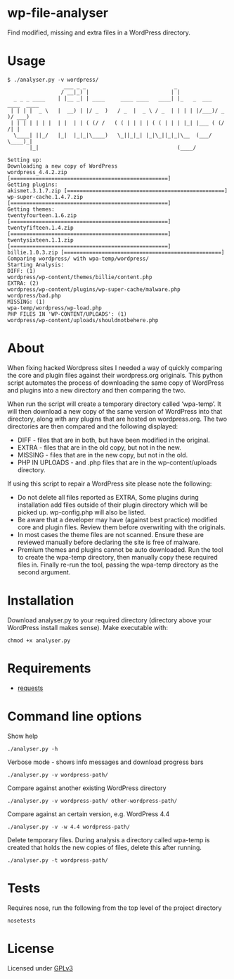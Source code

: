 # wp-file-analyser
Find modified, missing and extra files in a WordPress directory.

# Usage
```shell
$ ./analyser.py -v wordpress/
                  ___ _ _                            _
                 / __|_) |                          | |
  _ _ _ ____    | |__ _| | ____     ____ ____   ____| |_   _  ___  ____  ____
 | | | |  _ \   |  __) | |/ _  )   / _  |  _ \ / _  | | | | |/___)/ _  )/ ___)
 | | | | | | |  | |  | | ( (/ /   ( ( | | | | ( ( | | | |_| |___ ( (/ /| |
  \____| ||_/   |_|  |_|_|\____)   \_||_|_| |_|\_||_|_|\__  (___/ \____)_|
       |_|                                            (____/
    
Setting up:
Downloading a new copy of WordPress
wordpress_4.4.2.zip [==================================================]
Getting plugins:
akismet.3.1.7.zip [==================================================]
wp-super-cache.1.4.7.zip [==================================================]
Getting themes:
twentyfourteen.1.6.zip [==================================================]
twentyfifteen.1.4.zip [==================================================]
twentysixteen.1.1.zip [==================================================]
billie.1.0.3.zip [==================================================]
Comparing wordpress/ with wpa-temp/wordpress/
Starting Analysis:
DIFF: (1)
wordpress/wp-content/themes/billie/content.php
EXTRA: (2)
wordpress/wp-content/plugins/wp-super-cache/malware.php
wordpress/bad.php
MISSING: (1)
wpa-temp/wordpress/wp-load.php
PHP FILES IN 'WP-CONTENT/UPLOADS': (1)
wordpress/wp-content/uploads/shouldnotbehere.php
```

# About
When fixing hacked Wordpress sites I needed a way of quickly comparing the core and plugin files against their wordpress.org originals. This python script automates the process of downloading the same copy of WordPress and plugins into a new directory and then comparing the two.

When run the script will create a temporary directory called ‘wpa-temp’. It will then download a new copy of the same version of WordPress into that directory, along with any plugins that are hosted on wordpress.org. The two directories are then compared and the following displayed:
- DIFF - files that are in both, but have been modified in the original.  
- EXTRA - files that are in the old copy, but not in the new.  
- MISSING - files that are in the new copy, but not in the old.  
- PHP IN UPLOADS - and .php files that are in the wp-content/uploads directory.  

If using this script to repair a WordPress site please note the following: 
- Do not delete all files reported as EXTRA, Some plugins during installation add files outside of their plugin directory which will be picked up. wp-config.php will also be listed. 
- Be aware that a developer may have (against best practice) modified core and plugin files. Review them before overwriting with the originals.  
- In most cases the theme files are not scanned. Ensure these are reviewed manually before declaring the site is free of malware. 
- Premium themes and plugins cannot be auto downloaded. Run the tool to create the wpa-temp directory, then manually copy these required files in. Finally re-run the tool, passing the wpa-temp directory as the second argument.  


# Installation
Download analyser.py to your required directory (directory above your WordPress install makes sense). Make executable with:
```shell
chmod +x analyser.py
```

# Requirements
- [requests](http://docs.python-requests.org/en/latest/)

# Command line options
Show help
```shell
./analyser.py -h
```
Verbose mode - shows info messages and download progress bars 
```shell
./analyser.py -v wordpress-path/
```
Compare against another existing WordPress directory 
```shell
./analyser.py -v wordpress-path/ other-wordpress-path/
```
Compare against an certain version, e.g. WordPress 4.4
```shell
./analyser.py -v -w 4.4 wordpress-path/
```
Delete temporary files. During analysis a directory called wpa-temp is created that holds the new copies of files, delete this after running. 
```shell
./analyser.py -t wordpress-path/
```

# Tests
Requires nose, run the following from the top level of the project directory
```shell
nosetests
```

# License
Licensed under [GPLv3](https://github.com/VirenMohindra/wp-file-analyser/blob/master/LICENSE)